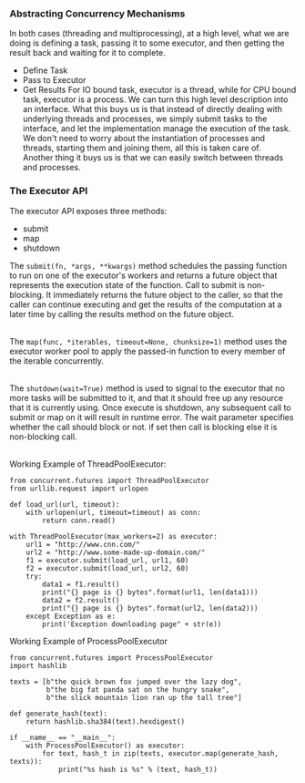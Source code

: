 ### Abstracting Concurrency Mechanisms
In both cases (threading and multiprocessing), at a high level, what we are doing is defining a task,
passing it to some executor, and then getting the result back and waiting for it to complete.
- Define Task
- Pass to Executor
- Get Results
For IO bound task, executor is a thread, while for CPU bound task, executor is a process.
We can turn this high level description into an interface.
What this buys us is that instead of directly dealing with underlying threads and processes,
we simply submit tasks to the interface, and let the implementation manage the execution of the 
task. We don't need to worry about the instantiation of processes and threads, starting them and
joining them, all this is taken care of.<br />
Another thing it buys us is that we can easily switch between threads and processes.

### The Executor API
The executor API exposes three methods:
- submit
- map
- shutdown

The `submit(fn, *args, **kwargs)` method schedules the passing function to run on one of the 
executor's workers and returns a future object that represents the execution state of the function.
Call to submit is non-blocking. It immediately returns the future object to the caller, 
so that the caller can continue executing and get the results of the computation at a later time by
calling the results method on the future object.<br /> <br/>

The `map(func, *iterables, timeout=None, chunksize=1)` method uses the executor worker pool to apply 
the passed-in function to every member of the iterable concurrently. <br/><br/>

The `shutdown(wait=True)` method is used to signal to the executor that no more tasks will be
submitted to it, and that it should free up any resource that it is currently using. Once 
execute is shutdown, any subsequent call to submit or map on it will result in runtime error.
The wait parameter specifies whether the call should block or not.
if set then call is blocking else it is non-blocking call. <br/><br/>

Working Example of ThreadPoolExecutor:
```
from concurrent.futures import ThreadPoolExecutor
from urllib.request import urlopen

def load_url(url, timeout):
    with urlopen(url, timeout=timeout) as conn:
        return conn.read()

with ThreadPoolExecutor(max_workers=2) as executor:
    url1 = "http://www.cnn.com/"
    url2 = "http://www.some-made-up-domain.com/"
    f1 = executor.submit(load_url, url1, 60)
    f2 = executor.submit(load_url, url2, 60)
    try:
        data1 = f1.result()
        print("{} page is {} bytes".format(url1, len(data1)))
        data2 = f2.result()
        print("{} page is {} bytes".format(url2, len(data2)))
    except Exception as e:
        print('Exception downloading page" + str(e))
```


Working Example of ProcessPoolExecutor
```
from concurrent.futures import ProcessPoolExecutor
import hashlib

texts = [b"the quick brown fox jumped over the lazy dog",
         b"the big fat panda sat on the hungry snake",
         b"the slick mountain lion ran up the tall tree"]

def generate_hash(text):
    return hashlib.sha384(text).hexdigest()

if __name__ == "__main__":
    with ProcessPoolExecutor() as executor:
        for text, hash_t in zip(texts, executor.map(generate_hash, texts)):
            print("%s hash is %s" % (text, hash_t))
```
